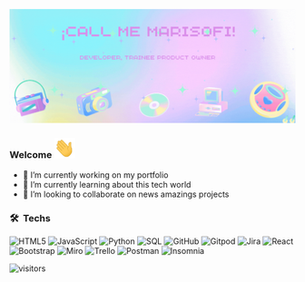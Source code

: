 
![Banner](https://github.com/marisofip/marisofip/raw/main/banner.gif)

### Welcome  <img src="https://github.com/marioandbri/marioandbri/raw/main/wave.gif" width="36px" height="36px"/>


- 🔭 I’m currently working on my portfolio
- 🌱 I’m currently learning about this tech world
- 👯 I’m looking to collaborate on news amazings projects 



### 🛠 &nbsp;Techs 


![HTML5](https://img.shields.io/badge/-HTML5-000000?style=flat&logo=HTML5)
![JavaScript](https://img.shields.io/badge/-JavaScript-000000?style=flat&logo=javascript)
![Python](https://img.shields.io/badge/-Python-000000?style=flat&logo=python)
![SQL](https://img.shields.io/badge/-SQL-000000?style=flat&logo=MySQL)
![GitHub](https://img.shields.io/badge/-GitHub-000000?style=flat&logo=github&logoColor=FFFFFF)
![Gitpod](https://img.shields.io/badge/-gitpod-000000?&style=flat&logo=gitpod&logoColor=orange)
![Jira](https://img.shields.io/badge/-Jira-000000?style=flat&logo=jira-software&logoColor=white&logoColor=0052CC)
![React](https://img.shields.io/badge/-React-000000?style=flat&logo=React&logoColor=61DAFB)
![Bootstrap](https://img.shields.io/badge/Bootstrap-000000?&style=flat&logo=bootstrap&logoColor=purple)
![Miro](https://img.shields.io/badge/Miro-000000?&style=flat&logo=miro&logoColor=yellow)
![Trello](https://img.shields.io/badge/Trello-000000?&style=flat&logo=trello&logoColor=blue)
![Postman](https://img.shields.io/badge/Postman-000000?&style=flat&logo=postman&logoColor=orange)
![Insomnia](https://img.shields.io/badge/Insomnia-000000?&style=flat&logo=insomnia&logoColor=purple)




![visitors](https://visitor-badge.glitch.me/badge?page_id=marisofip.visitor-badge&left_color=blue&right_color=black)

<!--
**marisofip/marisofip** is a ✨ _special_ ✨ repository because its `README.md` (this file) appears on your GitHub profile.

Here are some ideas to get you started:

- 🔭 I’m currently working on ...
- 🌱 I’m currently learning ...
- 👯 I’m looking to collaborate on ...
- 🤔 I’m looking for help with ...
- 💬 Ask me about ...
- 📫 How to reach me: ...
- 😄 Pronouns: ...
- ⚡ Fun fact: ...
-->
